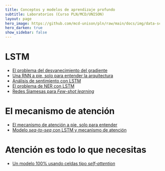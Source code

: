 ```yaml
---
title: Conceptos y modelos de aprendizaje profundo
subtitle: Laboratorios (Curso PLN/MCD/UNISON)
layout: page
hero_image: https://github.com/mcd-unison/pln/raw/main/docs/img/data-science-banner.jpg
hero_darken: true
show_sidebar: false
---
```


# LSTM

- [El problema del desvanecimiento del gradiente](https://www.github.com/mcd-unison/pln/blob/main/labs/RNN/vanish-grad.ipynb)
- [Una RNN a pie, solo para entender la arquitectura](https://www.github.com/mcd-unison/pln/blob/main/labs/RNN/Estados-ocultos.ipynb)
- [Análisis de sentimiento con LSTM](https://www.github.com/mcd-unison/pln/blob/main/labs/RNN/LSTM-IMdb.ipynb)
- [El problema de NER con LSTM](https://www.github.com/mcd-unison/pln/blob/main/labs/RNN/ner-lstm.ipynb)
- [Redes Siamesas para *Few-shot learning*](https://www.github.com/mcd-unison/pln/blob/main/labs/RNN/siamesas.ipynb)

# El mecanismo de atención

- [El mecanismo de atención a pie, solo para entender]()
- [Modelo *seq-to-seq* con LSTM y mecanismo de atención]()

# Atención es todo lo que necesitas

- [Un modelo 100% usando celdas tipo *self-attention*]()